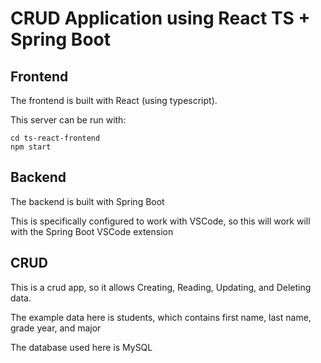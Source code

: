# CRUD Application using React TS + Spring Boot

## Frontend

The frontend is built with React (using typescript).

This server can be run with:
```
cd ts-react-frontend
npm start
```

## Backend

The backend is built with Spring Boot

This is specifically configured to work with VSCode, so this will work will with the Spring Boot VSCode extension



## CRUD

This is a crud app, so it allows Creating, Reading, Updating, and Deleting data.

The example data here is students, which contains first name, last name, grade year, and major

The database used here is MySQL